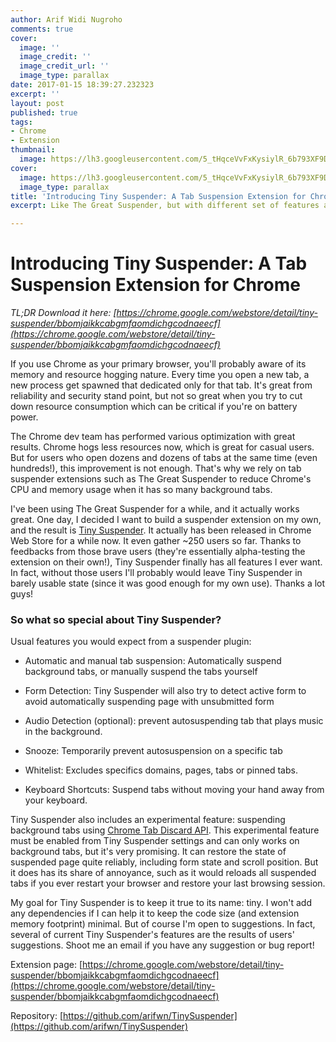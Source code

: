 ```yaml
---
author: Arif Widi Nugroho
comments: true
cover:
  image: ''
  image_credit: ''
  image_credit_url: ''
  image_type: parallax
date: 2017-01-15 18:39:27.232323
excerpt: ''
layout: post
published: true
tags:
- Chrome
- Extension
thumbnail:
  image: https://lh3.googleusercontent.com/5_tHqceVvFxKysiylR_6b793XF9DSJQyORnjh0phH9SbYkS9g8ClBB_61PyPqXNEG1BrJG3KsLVKulqUhkJewvbLaujjeZ0W46npgkyp_1Vk18-bnVuIpVU4Ew-KFQznEMoYUsM6NX1vrar7cNXLQ__cUvJkn6N6gMRs_CLT5t0TzNiVwg8EDHDxRuNBCGCatnkh0WVnRXaoBPbhF3txvmWm5i1BMjsEBCbUuDcf87Dvat2HMJ-IMJjGe0-4NHHiU1hVVlE1vebX835ToZ7Kuk4yVyMJG673X1upugDS9hTKs0FKrRiYAuE2lNLPxJ91p6nxmvpvJ1dUueVA158RLzmpv_exdXcejcMEQm3WCvrzoBEGv9NtF_rHeXjSRs9UQbwFVHz9mUXTBwjiX0Wxxjkem-LsnbxTZpCgl7Md30O7BhnXKFSjam9Rt3rDV2q_8qcHdXM8wBBdpIfh-6TE7qTss8bSmCBl3Oz-q7OWmB4ra-mCnpnNUlHjJnKA1gadno7sBeZwb73tcUHpQLTXf8igWLWM0w3D_x4q--E6DY4v68q1snmRaWs0IugJImqrkipKaY6dthV4ddXdaOxrPJSmBzs6Kedq8fj3Awga42nbF4SxvK9Y=w512-h300-no
cover:
  image: https://lh3.googleusercontent.com/5_tHqceVvFxKysiylR_6b793XF9DSJQyORnjh0phH9SbYkS9g8ClBB_61PyPqXNEG1BrJG3KsLVKulqUhkJewvbLaujjeZ0W46npgkyp_1Vk18-bnVuIpVU4Ew-KFQznEMoYUsM6NX1vrar7cNXLQ__cUvJkn6N6gMRs_CLT5t0TzNiVwg8EDHDxRuNBCGCatnkh0WVnRXaoBPbhF3txvmWm5i1BMjsEBCbUuDcf87Dvat2HMJ-IMJjGe0-4NHHiU1hVVlE1vebX835ToZ7Kuk4yVyMJG673X1upugDS9hTKs0FKrRiYAuE2lNLPxJ91p6nxmvpvJ1dUueVA158RLzmpv_exdXcejcMEQm3WCvrzoBEGv9NtF_rHeXjSRs9UQbwFVHz9mUXTBwjiX0Wxxjkem-LsnbxTZpCgl7Md30O7BhnXKFSjam9Rt3rDV2q_8qcHdXM8wBBdpIfh-6TE7qTss8bSmCBl3Oz-q7OWmB4ra-mCnpnNUlHjJnKA1gadno7sBeZwb73tcUHpQLTXf8igWLWM0w3D_x4q--E6DY4v68q1snmRaWs0IugJImqrkipKaY6dthV4ddXdaOxrPJSmBzs6Kedq8fj3Awga42nbF4SxvK9Y=w1024-h600-no
  image_type: parallax
title: 'Introducing Tiny Suspender: A Tab Suspension Extension for Chrome'
excerpt: Like The Great Suspender, but with different set of features and implementation.

---
```


# Introducing Tiny Suspender: A Tab Suspension Extension for Chrome

<i>TL;DR Download it here: [https://chrome.google.com/webstore/detail/tiny-suspender/bbomjaikkcabgmfaomdichgcodnaeecf](https://chrome.google.com/webstore/detail/tiny-suspender/bbomjaikkcabgmfaomdichgcodnaeecf) </i>

If you use Chrome as your primary browser, you'll probably aware of its memory and resource hogging nature. Every time you open a new tab, a new process get spawned that dedicated only for that tab. It's great from reliability and security stand point, but not so great when you try to cut down resource consumption which can be critical if you're on battery power.

The Chrome dev team has performed various optimization with great results. Chrome hogs less resources now, which is great for casual users. But for users who open dozens and dozens of tabs at the same time (even hundreds!), this improvement is not enough. That's why we rely on tab suspender extensions such as The Great Suspender to reduce Chrome's CPU and memory usage when it has so many background tabs.

I've been using The Great Suspender for a while, and it actually works great. One day, I decided I want to build a suspender extension on my own, and the result is [Tiny Suspender](https://chrome.google.com/webstore/detail/tiny-suspender/bbomjaikkcabgmfaomdichgcodnaeecf). It actually has been released in Chrome Web Store for a while now. It even gather ~250 users so far. Thanks to feedbacks from those brave users (they're essentially alpha-testing the extension on their own!), Tiny Suspender finally has all features I ever want. In fact, without those users I'll probably would leave Tiny Suspender in barely usable state (since it was good enough for my own use). Thanks a lot guys!


### So what so special about Tiny Suspender?

Usual features you would expect from a suspender plugin:

- Automatic and manual tab suspension: Automatically suspend background tabs, or manually suspend the tabs yourself

- Form Detection: Tiny Suspender will also try to detect active form to avoid automatically suspending page with unsubmitted form

- Audio Detection (optional): prevent autosuspending tab that plays music in the background.

- Snooze: Temporarily prevent autosuspension on a specific tab

- Whitelist: Excludes specifics domains, pages, tabs or pinned tabs.

- Keyboard Shortcuts: Suspend tabs without moving your hand away from your keyboard.


Tiny Suspender also includes an experimental feature: suspending background tabs using [Chrome Tab Discard API](https://developers.google.com/web/updates/2015/09/tab-discarding). This experimental feature must be enabled from Tiny Suspender settings and can only works on background tabs, but it's very promising. It can restore the state of suspended page quite reliably, including form state and scroll position. But it does has its share of annoyance, such as it would reloads all suspended tabs if you ever restart your browser and restore your last browsing session.

My goal for Tiny Suspender is to keep it true to its name: tiny. I won't add any dependencies if I can help it to keep the code size (and extension memory footprint) minimal. But of course I'm open to suggestions. In fact, several of current Tiny Suspender's features are the results of users' suggestions. Shoot me an email if you have any suggestion or bug report!

Extension page: [https://chrome.google.com/webstore/detail/tiny-suspender/bbomjaikkcabgmfaomdichgcodnaeecf](https://chrome.google.com/webstore/detail/tiny-suspender/bbomjaikkcabgmfaomdichgcodnaeecf)

Repository: [https://github.com/arifwn/TinySuspender](https://github.com/arifwn/TinySuspender)

